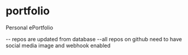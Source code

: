 # portfolio

Personal ePortfolio

-- repos are updated from database
--all repos on github need to have social media image and webhook enabled
